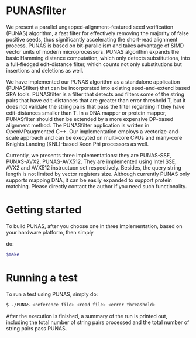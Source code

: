 # **PUNASfilter**

We present a parallel ungapped-alignment-featured seed verification (PUNAS) algorithm,
a fast filter for effectively removing the majority of false positive seeds, thus significantly 
accelerating the short-read alignment process. PUNAS is based on bit-parallelism and takes
advantage of SIMD vector units of modern microprocessors.  PUNAS algorithm expands the basic Hamming 
distance computation, which only detects substitutions, into a full-fledged edit-distance filter, which 
counts not only substitutions but insertions and deletions as well. 

We have implemented our PUNAS algorithm as a standalone application (PUNASfilter) that can be 
incorporated into existing seed-and-extend based SRA tools. PUNASfilter is a filter that detects and 
filters some of the string pairs that have edit-distances that are greater than error threshold T, but it 
does not validate the string pairs that pass the filter regarding if they have edit-distances smaller than 
T. In a DNA mapper or protein mapper, PUNASfilter should then be extended by a more expensive DP-based  
alignment method. The PUNASfilter application is written in OpenMPaugmented C++. Our implementation 
employs a vectorize-and-scale approach and can be execyted on multi-core CPUs and many-core Knights 
Landing (KNL)-based Xeon Phi processors as well.

Currently, we presents three implementations: they are PUNAS-SSE, PUNAS-AVX2, PUNAS-AVX512. They are 
implemented using Intel SSE, AVX2 and AVX512 instructuon set respectively. Besides, the query string 
length is not limited by vector registers size. Although currently PUNAS only supports mapping DNA, it can 
be easily expanded to support protein matching. Please directly contact the author if you need such 
functionality. 

# **Getting started**

To build PUNAS, after you choose one in three implementation, based on your hardware platform, then simply 

do:
```bash
$make
```
# **Running a test**

To run a test using PUNAS, simply do:

```bash
$ ./PUNAS <reference file> <read file> <error threashold>
```
After the execution is finished, a summary of the run is printed out, including the total number of string 
pairs processed and the total number of string pairs pass PUNAS.



